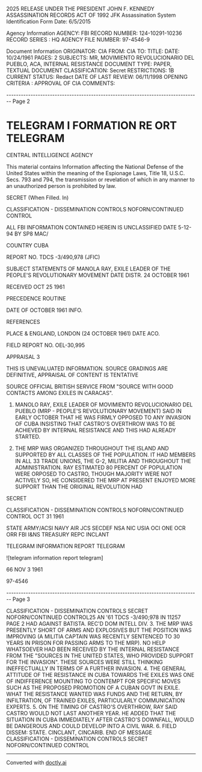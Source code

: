 2025 RELEASE UNDER THE PRESIDENT JOHN F. KENNEDY ASSASSINATION RECORDS ACT OF 1992
JFK Assassination System
Identification Form
Date: 6/5/2015

Agency Information
AGENCY: FBI
RECORD NUMBER: 124-10291-10236
RECORD SERIES : HQ
AGENCY FILE NUMBER: 97-4546-9

Document Information
ORIGINATOR: CIA
FROM: CIA
TO:
TITLE:
DATE: 10/24/1961
PAGES: 2
SUBJECTS: MR, MOVIMIENTO REVOLUCIONARIO DEL PUEBLO, ACA,
INTERNAL RESISTANCE
DOCUMENT TYPE: PAPER, TEXTUAL DOCUMENT
CLASSIFICATION: Secret
RESTRICTIONS: 1B
CURRENT STATUS: Redact
DATE OF LAST REVIEW: 06/11/1998
OPENING CRITERIA : APPROVAL OF CIA
COMMENTS:


-------------------------------------------------------------------------------- Page 2

# TELEGRAM I FORMATION RE ORT TELEGRAM

CENTRAL INTELLIGENCE AGENCY

This material contains Information affecting the National Defense of the United States within the meaning of the Espionage Laws, Title 18, U.S.C. Secs. 793 and 794, the transmission or revelation of which in any manner to an unauthorized person is prohibited by law.

SECRET
(When Filled. In)

CLASSIFICATION - DISSEMINATION CONTROLS
NOFORN/CONTINUED CONTROL

ALL FBI INFORMATION CONTAINED
HEREIN IS UNCLASSIFIED
DATE 5-12-94 BY SP8 MAC/

COUNTRY CUBA

REPORT NO. TDCS -3/490,978 (JFIC)

SUBJECT STATEMENTS OF MANOLA RAY, EXILE LEADER
OF THE PEOPLE'S REVOLUTIONARY MOVEMENT
DATE DISTR. 24 OCTOBER 1961

RECEIVED OCT 25 1961

PRECEDENCE ROUTINE

DATE OF OCTOBER 1961
INFO.

REFERENCES

PLACE & ENGLAND, LONDON (24 OCTOBER 1961)
DATE ACO.

FIELD REPORT NO. OEL-30,995

APPRAISAL 3

THIS IS UNEVALUATED INFORMATION. SOURCE GRADINGS ARE DEFINITIVE, APPRAISAL OF CONTENT IS TENTATIVE

SOURCE OFFICIAL BRITISH SERVICE FROM "SOURCE WITH GOOD CONTACTS AMONG EXILES
IN CARACAS".

1. MANOLO RAY, EXILE LEADER OF MOVIMIENTO REVOLUCIONARIO
   DEL PUEBLO (MRP - PEOPLE'S REVOLUTIONARY MOVEMENT) SAID IN
   EARLY OCTOBER THAT HE WAS FIRMLY OPPOSED TO ANY INVASION OF CUBA
   INSISTING THAT CASTRO'S OVERTHROW WAS TO BE ACHIEVED BY INTERNAL
   RESISTANCE AND THIS HAD ALREADY STARTED.

2. THE MRP WAS ORGANIZED THROUGHOUT THE ISLAND AND SUPPORTED
   BY ALL CLASSES OF THE POPULATION. IT HAD MEMBERS IN ALL 33
   TRADE UNIONS, THE G-2, MILITIA AND THROUGHOUT THE ADMINISTRATION.
   RAY ESTIMATED 80 PERCENT OF POPULATION WERE ORPOSED TO CASTRO,
   THOUGH MAJORITY WERE NOT ACTIVELY SO, HE CONSIDERED THE MRP AT
   PRESENT ENJOYED MORE SUPPORT THAN THE ORIGINAL REVOLUTION HAD

SECRET

CLASSIFICATION - DISSEMINATION CONTROLS
NOFORN/CONTINUED CONTROL
OCT 31 1961

STATE ARMY/ACSI NAVY AIR JCS SECDEF NSA NIC USIA OCI ONE OCR ORR FBI
I&NS TREASURY REPC INCLANT

TELEGRAM INFORMATION REPORT TELEGRAM

![telegram information report telegram]

66 NOV 3 1961

97-4546


-------------------------------------------------------------------------------- Page 3

CLASSIFICATION - DISSEMINATION CONTROLS
SECRET NOFORN/CONTINUED CONTROL25 AN '61 TDCS -3/490;978 IN 11257
PAGE 2
HAD AGAINST BATISTA.
REC'D
DOM INTELL DIV.
3. THE MRP WAS PRESENTLY SHORT OF ARMS AND EXPLOSIVES BUT THE
POSITION WAS IMPROVING (A MILITIA CAPTAIN WAS RECENTLY
SENTENCED TO 30 YEARS IN PRISON FOR PASSING ARMS TO THE MRP).
NO HELP WHATSOEVER HAD BEEN RECEIVED BY THE INTERNAL RESISTANCE
FROM THE "SOURCES IN THE UNITED STATES, WHO PROVIDED SUPPORT
FOR THE INVASION". THESE SOURCES WERE STILL THINKING
INEFFECTUALLY IN TERMS OF A FURTHER INVASION.
4. THE GENERAL ATTITUDE OF THE RESISTANCE IN CUBA TOWARDS
THE EXILES WAS ONE OF INDIFFERENCE MOUNTING TO CONTEMPT FOR
SPECIFIC MOVES SUCH AS THE PROPOSED PROMOTION OF A CUBAN GOVT
IN EXILE. WHAT THE RESISTANCE WANTED WAS FUNDS AND THE RETURN,
BY INFILTRATION, OF TRAINED EXILES, PARTICULARLY COMMUNICATION
EXPERTS.
5. ON THE TIMING OF CASTRO'S OVERTHROW, RAY SAID CASTRO WOULD
NOT LAST ANOTHER YEAR. HE ADDED THAT THE SITUATION IN CUBA
IMMEDIATELY AFTER CASTRO'S DOWNFALL, WOULD BE DANGEROUS AND COULD
DEVELOP INTO A CIVIL WAR.
6. FIELD DISSEM: STATE. CINCLANT, CINCARIB.
END OF MESSAGE
CLASSIFICATION - DISSEMINATION CONTROLS
SECRET NOFORN/CONTINUED CONTROL


---
Converted with [doctly.ai](https://doctly.ai)